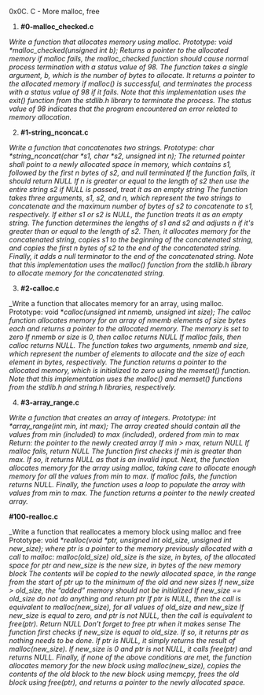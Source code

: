 0x0C. C - More malloc, free

1. **#0-malloc_checked.c**

_Write a function that allocates memory using malloc.
Prototype: void *malloc_checked(unsigned int b);
Returns a pointer to the allocated memory
if malloc fails, the malloc_checked function should cause normal process termination with a status value of 98.
The function takes a single argument, b, which is the number of bytes to allocate. It returns a pointer to the allocated memory if malloc() is successful, and terminates the process with a status value of 98 if it fails.
Note that this implementation uses the exit() function from the stdlib.h library to terminate the process. The status value of 98 indicates that the program encountered an error related to memory allocation._

2. **#1-string_nconcat.c**

_Write a function that concatenates two strings.
Prototype: char *string_nconcat(char *s1, char *s2, unsigned int n);
The returned pointer shall point to a newly allocated space in memory, which contains s1, followed by the first n bytes of s2, and null terminated
If the function fails, it should return NULL
If n is greater or equal to the length of s2 then use the entire string s2
if NULL is passed, treat it as an empty string
The function takes three arguments, s1, s2, and n, which represent the two strings to concatenate and the maximum number of bytes of s2 to concatenate to s1, respectively. If either s1 or s2 is NULL, the function treats it as an empty string.
The function determines the lengths of s1 and s2 and adjusts n if it's greater than or equal to the length of s2. Then, it allocates memory for the concatenated string, copies s1 to the beginning of the concatenated string, and copies the first n bytes of s2 to the end of the concatenated string. Finally, it adds a null terminator to the end of the concatenated string.
Note that this implementation uses the malloc() function from the stdlib.h library to allocate memory for the concatenated string._

3. **#2-calloc.c**

_Write a function that allocates memory for an array, using malloc.
Prototype: void *_calloc(unsigned int nmemb, unsigned int size);
The calloc function allocates memory for an array of nmemb elements of size bytes each and returns a pointer to the allocated memory.
The memory is set to zero
If nmemb or size is 0, then calloc returns NULL
If malloc fails, then calloc returns NULL. 
The function takes two arguments, nmemb and size, which represent the number of elements to allocate and the size of each element in bytes, respectively. The function returns a pointer to the allocated memory, which is initialized to zero using the memset() function.
Note that this implementation uses the malloc() and memset() functions from the stdlib.h and string.h libraries, respectively._

4. **#3-array_range.c**

_Write a function that creates an array of integers.
Prototype: int *array_range(int min, int max);
The array created should contain all the values from min (included) to max (included), ordered from min to max
Return: the pointer to the newly created array
If min > max, return NULL
If malloc fails, return NULL
The function first checks if min is greater than max. If so, it returns NULL as that is an invalid input. Next, the function allocates memory for the array using malloc, taking care to allocate enough memory for all the values from min to max. If malloc fails, the function returns NULL.
Finally, the function uses a loop to populate the array with values from min to max. The function returns a pointer to the newly created array._

**#100-realloc.c**

_Write a function that reallocates a memory block using malloc and free
Prototype: void *_realloc(void *ptr, unsigned int old_size, unsigned int new_size);
where ptr is a pointer to the memory previously allocated with a call to malloc: malloc(old_size)
old_size is the size, in bytes, of the allocated space for ptr
and new_size is the new size, in bytes of the new memory block
The contents will be copied to the newly allocated space, in the range from the start of ptr up to the minimum of the old and new sizes
If new_size > old_size, the “added” memory should not be initialized
If new_size == old_size do not do anything and return ptr
If ptr is NULL, then the call is equivalent to malloc(new_size), for all values of old_size and new_size
If new_size is equal to zero, and ptr is not NULL, then the call is equivalent to free(ptr). Return NULL
Don’t forget to free ptr when it makes sense
The function first checks if new_size is equal to old_size. If so, it returns ptr as nothing needs to be done. If ptr is NULL, it simply returns the result of malloc(new_size). If new_size is 0 and ptr is not NULL, it calls free(ptr) and returns NULL.
Finally, if none of the above conditions are met, the function allocates memory for the new block using malloc(new_size), copies the contents of the old block to the new block using memcpy, frees the old block using free(ptr), and returns a pointer to the newly allocated space._
